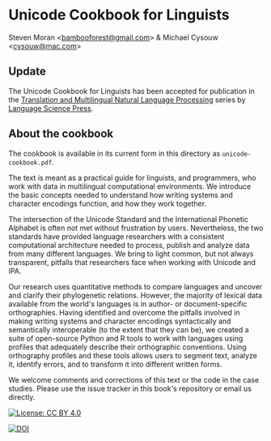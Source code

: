 # Unicode Cookbook for Linguists

Steven Moran &lt;bambooforest@gmail.com&gt; & Michael Cysouw &lt;cysouw@mac.com&gt;

## Update

The Unicode Cookbook for Linguists has been accepted for publication in the [Translation and Multilingual Natural Language Processing](http://langsci-press.org/catalog/book/176) series by [Language Science Press](http://langsci-press.org/).

## About the cookbook

The cookbook is available in its current form in this directory as `unicode-cookbook.pdf`.

The text is meant as a practical guide for linguists, and programmers, who work with data in multilingual computational environments. We introduce the basic concepts needed to understand how writing systems and character encodings function, and how they work together.

The intersection of the Unicode Standard and the International Phonetic Alphabet is often not met without frustration by users. Nevertheless, the two standards have provided language researchers with a consistent computational architecture needed to process, publish and analyze data from many different languages. We bring to light common, but not always transparent, pitfalls that researchers face when working with Unicode and IPA. 

Our research uses quantitative methods to compare languages and uncover and clarify their phylogenetic relations. However, the majority of lexical data available from the world's languages is in author- or document-specific orthographies. Having identified and overcome the pitfalls involved in making writing systems and character encodings syntactically and semantically interoperable (to the extent that they can be), we created a suite of open-source Python and R tools to work with languages using profiles that adequately describe their orthographic conventions. Using orthography profiles and these tools allows users to segment text, analyze it, identify errors, and to transform it into different written forms.

We welcome comments and corrections of this text or the code in the case studies. Please use the issue tracker in this book's repository or email us directly.

[![License: CC BY 4.0](https://licensebuttons.net/l/by/4.0/80x15.png)](http://creativecommons.org/licenses/by/4.0/)

[![DOI](https://zenodo.org/badge/DOI/10.5281/zenodo.290662.svg)](https://doi.org/10.5281/zenodo.290662)

